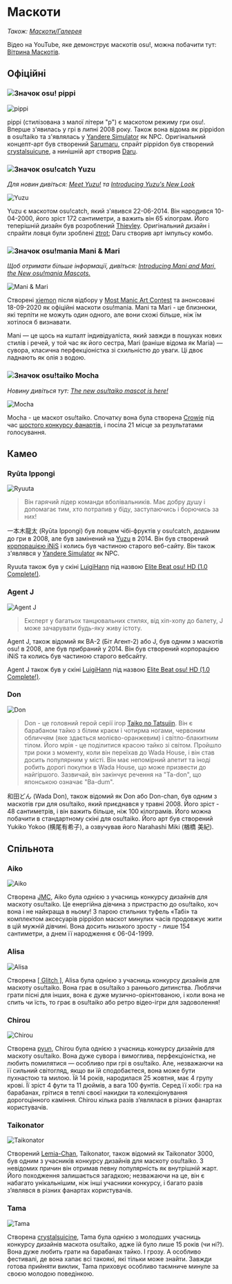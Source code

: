 # Маскоти

*Також: [Маскоти/Галерея](/wiki/Mascots/Gallery)*

Відео на YouTube, яке демонструє маскотів osu!, можна побачити тут: [Вітрина Маскотів](https://youtu.be/mJF2cAs_MrI).

## Офіційні

### ![Значок osu!](/wiki/shared/mode/osu.png) pippi

![pippi](img/pippi.png "pippi")

pippi (стилізована з малої літери "p") є маскотом режиму гри osu!. Вперше з'явилась у грі в липні 2008 року. Також вона відома як pippidon в osu!taiko та з'являлась у [Yandere Simulator](https://yanderesimulator.com) як NPC. Оригінальний концепт-арт був створений [Sarumaru](https://osu.ppy.sh/users/9427), спрайт pippidon був створений [crystalsuicune](https://osu.ppy.sh/users/9974), а нинішній арт створив [Daru](https://osu.ppy.sh/users/32480).

### ![Значок osu!catch](/wiki/shared/mode/catch.png) Yuzu

*Для новин дивіться: [Meet Yuzu!](https://osu.ppy.sh/home/news/2014-06-21-meet-yuzu) та [Introducing Yuzu's New Look](https://osu.ppy.sh/home/news/2019-01-09-introducing-yuzu)*

![Yuzu](img/Yuzu.png "Yuzu")

Yuzu є маскотом osu!catch, який з'явився 22-06-2014. Він народився 10-04-2000, його зріст 172 сантиметри, а важить він 65 кілограм. Його теперішній дизайн був розроблений [Thievley](https://osu.ppy.sh/users/4717672). Оригінальний дизайн і спрайти ловця були зроблені [ztrot](https://osu.ppy.sh/users/6347); Daru створив арт імпульсу комбо.

### ![Значок osu!mania](/wiki/shared/mode/mania.png) Mani & Mari

*Щоб отримати більше інформації, дивіться: [Introducing Mani and Mari, the New osu!mania Mascots.](https://osu.ppy.sh/home/news/2020-09-17-introducing-mani-mari-osumania)*

![Mani & Mari](https://assets.ppy.sh/media/mari-mani/wiki-key-condensed.png "Mani & Mari")

Створені [xiemon](https://osu.ppy.sh/users/5203667) після відбору у [Most Manic Art Contest](https://osu.ppy.sh/community/contests/80) та анонсовані 18-09-2020 як офіційні маскоти osu!mania. Mani та Mari - це близнюки, які терпіти не можуть один одного, але вони схожі більше, ніж їм хотілося б визнавати.

Mani — це щось на кшталт індивідуаліста, який завжди в пошуках нових стилів і речей, у той час як його сестра, Mari (раніше відома як Maria) — сувора, класична перфекціоністка зі схильністю до уваги. Ці двоє ладнають як олія з водою.

### ![Значок osu!taiko](/wiki/shared/mode/taiko.png) Mocha

*Новину дивіться тут: [The new osu!taiko mascot is here!](https://osu.ppy.sh/home/news/2017-05-25-the-new-osutaiko-mascot-is-here)*

![Mocha](img/Mocha.png "Mocha")

Mocha - це маскот osu!taiko. Спочатку вона була створена [Crowie](https://osu.ppy.sh/users/6894067) під час [шостого конкурсу фанартів](https://osu.ppy.sh/community/contests/2), і посіла 21 місце за результатами голосування.

## Камео

### Ryūta Ippongi

![Ryuuta](img/Ryuuta.png "Ryuuta")

> Він гарячий лідер команди вболівальників. Має добру душу і допомагає тим, хто потрапив у біду, заступаючись і борючись за них!

一本木龍太 (Ryūta Ippongi) був ловцем чібі-фруктів у osu!catch, доданим до гри в 2008, але був замінений на [Yuzu](#yuzu) в 2014. Він був створений [корпорацією iNiS](https://en.wikipedia.org/wiki/INiS) і колись був частиною старого веб-сайту. Він також з'являвся у [Yandere Simulator](https://yanderesimulator.com) як NPC.

Ryuuta також був у скіні [LuigiHann](https://osu.ppy.sh/users/1079) під назвою [Elite Beat osu! HD (1.0 Complete!)](https://osu.ppy.sh/community/forums/topics/190357).

### Agent J

![Agent J](img/Agent_J.png "Agent J")

> Експерт у багатьох танцювальних стилях, від хіп-хопу до балету, J може зачарувати будь-яку живу істоту.

Agent J, також відомий як BA-2 (Біт Агент-2) або J, був одним з маскотів osu! в 2008, але був прибраний у 2014. Він був створений корпорацією iNiS та колись був частиною старого вебсайту.

Agent J також був у скіні [LuigiHann](https://osu.ppy.sh/users/1079) під назвою [Elite Beat osu! HD (1.0 Complete!)](https://osu.ppy.sh/community/forums/topics/190357).

### Don

![Don](img/Don.png "Don")

> Don - це головний герой серії ігор [Taiko no Tatsujin](https://en.wikipedia.org/wiki/Taiko_no_Tatsujin). Він є барабаном тайко з білим краєм і чотирма ногами, червоним обличчям (яке здається молієво-оранжевим) і світло-блакитним тілом. Його мрія - це поділитися красою тайко зі світом. Пройшло три роки з моменту, коли він переїхав до Wada House, і він став досить популярним у місті. Він має непомірний апетит та іноді робить дорогі покупки в Wada House, що може призвести до найгіршого. Зазвичай, він закінчує речення на "Ta-don", що японською означає "Ba-dum".

和田どん (Wada Don), також відомий як Don або Don-chan, був одним з маскотів гри для osu!taiko, який приєднався у травні 2008. Його зріст - 48 сантиметрів, і він важить більше, ніж 100 кілограмів. Його можна побачити в стандартному скіні для osu!taiko. Його арт був створений Yukiko Yokoo (横尾有希子), а озвучував його Narahashi Miki (楢橋 美紀).

## Спільнота

### Aiko

![Aiko](img/Aiko.png "Aiko")

Створена [JMC](https://osu.ppy.sh/users/774010), Aiko була однією з учасниць конкурсу дизайнів для маскоту osu!taiko. Це енергійна дівчина з пристрастю до osu!taiko, хоч вона і не найкраща в ньому! З парою стильних туфель «Табі» та комплектом аксесуарів pippidon маскот минулих часів продовжує жити в цій мужній дівчині. Вона досить низького зросту - лише 154 сантиметри, а днем її народження є 06-04-1999.

### Alisa

![Alisa](img/Alisa.png "Alisa")

Створена [\[ Glitch \]](https://osu.ppy.sh/users/3781400), Alisa була однією з учасниць конкурсу дизайнів для маскоту osu!taiko. Вона грає в osu!taiko з раннього дитинства. Люблячи грати пісні для інших, вона є дуже музично-орієнтованою, і коли вона не спить чи їсть, то грає в osu!taiko або ретро відео-ігри для задоволення!

### Chirou

![Chirou](img/Chirou.png "Chirou")

Створена [pyun](https://osu.ppy.sh/users/981534), Chirou була однією з учасниць конкурсу дизайнів для маскоту osu!taiko. Вона дуже сувора і вимоглива, перфекціоністка, не любить помилятися — особливо при грі в osu!taiko. Але, незважаючи на її сильний світогляд, якщо ви їй сподобаєтеся, вона може бути пухнастою та милою. Їй 14 років, народилася 25 жовтня, має 4 групу крові. Її зріст 4 фути та 11 дюймів, а вага 100 фунтів. Серед її хобі: гра на барабанах, грітися в теплі своєї накидки та колекціонування дорогоцінного каміння. Chirou кілька разів з’являлася в різних фанартах користувачів.

### Taikonator

![Taikonator](img/Taikonator.png "Taikonator")

Створений [Lemia-Chan](https://osu.ppy.sh/users/8506749), Taikonator, також відомий як Taikonator 3000, був одним з учасників конкурсу дизайнів для маскоту osu!taiko. З невідомих причин він отримав певну популярність як внутрішній жарт. Його походження залишається загадкою; незважаючи на це, він є набагато унікальнішим, ніж інші учасники конкурсу, і багато разів з’являвся в різних фанартах користувачів.

### Tama

![Tama](img/Tama.png "Tama")

Створена [crystalsuicine](https://osu.ppy.sh/users/9974), Tama була однією з молодших учасниць конкурсу дизайнів маскота osu!taiko, адже їй було лише 15 років (чи ні?). Вона дуже любить грати на барабанах тайко. І грозу. А особливо фестивалі, де вона хапає всі такоякі, які тільки може знайти. Завжди готова прийняти виклик, Tama приховує особливо таємниче минуле за своєю молодою поведінкою.
